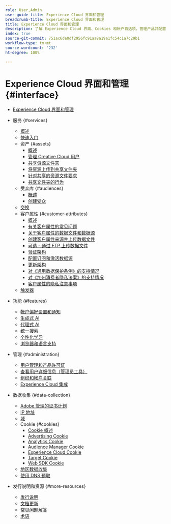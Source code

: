 ```yaml
---
role: User,Admin
user-guide-title: Experience Cloud 界面和管理
breadcrumb-title: Experience Cloud 界面和管理
title: Experience Cloud 界面和管理
description: 了解 Experience Cloud 界面、Cookies 和帐户首选项。管理产品并配置人员服务，包括客户属性和受众库。共享 Experience Cloud 资产。
index: true
source-git-commit: 751ac6de0df2956fc91aa8a19a1fc54c1a7c29b1
workflow-type: tm+mt
source-wordcount: '232'
ht-degree: 100%

---
```



# Experience Cloud 界面和管理 {#interface}

+ [Experience Cloud 界面和管理](experience-cloud.md)

+ 服务 {#services}
   + [概述](services/overview.md)
   + [快速入门](services/getting-started.md)
   + 资产 {#assets}
      + [概述](services/assets/experience-cloud-assets.md)
      + [管理 Creative Cloud 用户](services/assets/manage-cc-users.md)
      + [共享资源文件夹](services/assets/share.md)
      + [将资源上传到共享文件夹](services/assets/upload.md)
      + [针对共享的资源文件要求](services/assets/file-reqs.md)
      + [共享文件夹的行为](services/assets/behavior.md)
   + 受众库 {#audiences}
      + [概述](services/audiences/overview.md)
      + [创建受众](services/audiences/create.md)
   + [交换](services/exchange.md)
   + 客户属性 {#customer-attributes}
      + [概述](services/customer-attributes/attributes.md)
      + [有关客户属性的常见问题](services/customer-attributes/faq-crs.md)
      + [关于客户属性的数据文件和数据源](services/customer-attributes/crs-data-file.md)
      + [创建客户属性来源并上传数据文件](services/customer-attributes/t-crs-usecase.md)
      + [可选 - 通过 FTP 上传数据文件](services/customer-attributes/t-upload-attributes-ftp.md)
      + [验证架构](services/customer-attributes/validate-schema.md)
      + [配置订阅和激活数据源](services/customer-attributes/subscription.md)
      + [更新架构](services/customer-attributes/t-update-schema.md)
      + [对《通用数据保护条例》的支持情况](services/customer-attributes/gdpr.md)
      + [对《加州消费者隐私法案》的支持情况](services/customer-attributes/ccpa.md)
      + [客户属性的隐私注意事项](services/customer-attributes/privacy-mac.md)
   + [触发器](services/triggers.md)

+ 功能 {#features}
   + [帐户偏好设置和通知](features/account-preferences.md)
   + [生成式 AI](features/generative-ai.md)
   + [代理式 AI](features/agentic-ai.md)
   + [统一搜索](features/search.md)
   + [个性化学习](features/personalized-learning.md)
   + [浏览器和语言支持](browser-language.md)

+ 管理 {#administration}
   + [用户管理和产品许可证](administration/admin-console.md)
   + [查看用户详细信息（管理员工具）](administration/admin-tool-experience-cloud.md)
   + [组织和帐户关联](administration/organizations.md)
   + [Experience Cloud 集成](administration/integrations.md)

+ 数据收集 {#data-collection}
   + [Adobe 管理的证书计划](data-collection/adobe-managed-cert.md)
   + [IP 地址](data-collection/ip-addresses.md)
   + [域](data-collection/domains.md)
   + Cookie {#cookies}
      + [Cookie 概述](data-collection/cookies/overview.md)
      + [Advertising Cookie](data-collection/cookies/advertising.md)
      + [Analytics Cookie](data-collection/cookies/analytics.md)
      + [Audience Manager Cookie](data-collection/cookies/audience-manager.md)
      + [Experience Cloud Cookie](data-collection/cookies/experience-cloud.md)
      + [Target Cookie](data-collection/cookies/target.md)
      + [Web SDK Cookie](data-collection/cookies/web-sdk.md)
   + [地区数据收集](data-collection/rdc.md)
   + [使用 DNS 预取](data-collection/dns-prefetch.md)

+ 发行说明和资源 {#more-resources}
   + [发行说明](more-resources/release-notes.md)
   + [文档更新](more-resources/doc-updates.md)
   + [常见问题解答](more-resources/faq.md)
   + [术语](more-resources/terms.md)

